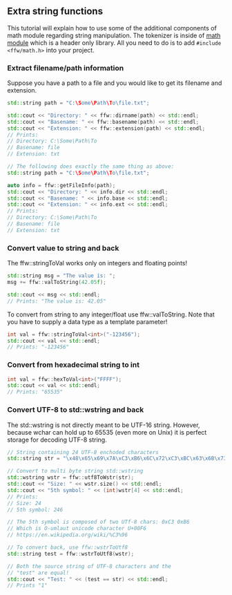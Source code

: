Extra string functions
---------------------

This tutorial will explain how to use some of the additional components of math module regarding string manipulation. The tokenizer is inside of [math module](group__math.html) which is a header only library. All you need to do is to add `#include <ffw/math.h>` into your project.

### Extract filename/path information

Suppose you have a path to a file and you would like to get its filename and extension.

```cpp
std::string path = "C:\Some\Path\To\file.txt";

std::cout << "Directory: " << ffw::dirname(path) << std::endl;
std::cout << "Basename: " << ffw::basename(path) << std::endl;
std::cout << "Extension: " << ffw::extension(path) << std::endl;
// Prints:
// Directory: C:\Some\Path\To
// Basename: file
// Extension: txt
```

```cpp
// The following does exactly the same thing as above:
std::string path = "C:\Some\Path\To\file.txt";

auto info = ffw::getFileInfo(path);
std::cout << "Directory: " << info.dir << std::endl;
std::cout << "Basename: " << info.base << std::endl;
std::cout << "Extension: " << info.ext << std::endl;
// Prints:
// Directory: C:\Some\Path\To
// Basename: file
// Extension: txt
```

### Convert value to string and back

The ffw::stringToVal works only on integers and floating points!

```cpp
std::string msg = "The value is: ";
msg += ffw::valToString(42.05f);

std::cout << msg << std::endl;
// Prints: "The value is: 42.05"
```

To convert from string to any integer/float use ffw::valToString. Note that you have to supply a data type as a template parameter!

```cpp
int val = ffw::stringToVal<int>("-123456");
std::cout << val << std::endl;
// Prints: "-123456"
```

### Convert from hexadecimal string to int

```cpp
int val = ffw::hexToVal<int>("FFFF");
std::cout << val << std::endl;
// Prints: "65535"
```

### Convert UTF-8 to std::wstring and back

The std::wstring is not directly meant to be UTF-16 string. However, because wchar can hold up to 65535 (even more on Unix) it is perfect storage for decoding UTF-8 string. 

```cpp
// String containing 24 UTF-8 enchoded characters 
std::string str = "\x48\x65\x69\x7A\xC3\xB6\x6C\x72\xC3\xBC\x63\x6B\x73\x74\x6F\xC3\x9F\x61\x62\x64\xC3\xA4\x6D\x70\x66\x75\x6E\x67";

// Convert to multi byte string std::wstring
std::wstring wstr = ffw::utf8ToWstr(str);
std::cout << "Size: " << wstr.size() << std::endl;
std::cout << "5th symbol: " << (int)wstr[4] << std::endl;
// Prints:
// Size: 24
// 5th symbol: 246

// The 5th symbol is composed of two UTf-8 chars: 0xC3 0xB6
// Which is O-umlaut unicode character U+00F6
// https://en.wikipedia.org/wiki/%C3%96

// To convert back, use ffw::wstrToUtf8
std::string test = ffw::wstrToUtf8(wstr);

// Both the source string of UTF-8 characters and the
// "test" are equal!
std::cout << "Test: " << (test == str) << std::endl;
// Prints "1"
```

